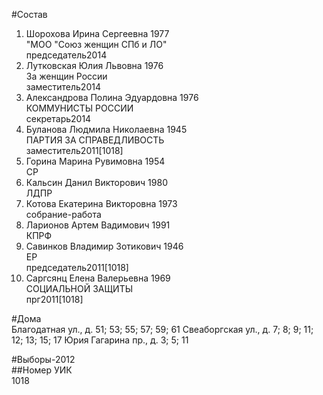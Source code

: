 #Состав  
1. Шорохова Ирина Сергеевна 1977  
    "МОО "Союз женщин СПб и ЛО"  
    председатель2014  
2. Лутковская Юлия Львовна 1976  
    За женщин России  
    заместитель2014  
3. Александрова Полина Эдуардовна 1976  
    КОММУНИСТЫ РОССИИ  
    секретарь2014  
4. Буланова Людмила Николаевна 1945  
    ПАРТИЯ ЗА СПРАВЕДЛИВОСТЬ  
    заместитель2011[1018]  
5. Горина Марина Рувимовна 1954  
    СР  
6. Кальсин Данил Викторович 1980  
    ЛДПР  
7. Котова Екатерина Викторовна 1973  
    собрание-работа  
8. Ларионов Артем Вадимович 1991  
    КПРФ  
9. Савинков Владимир Зотикович 1946  
    ЕР  
    председатель2011[1018]  
10. Саргсянц Елена Валерьевна 1969  
    СОЦИАЛЬНОЙ ЗАЩИТЫ  
    прг2011[1018]  
  
#Дома  
Благодатная ул., д. 51; 53; 55; 57; 59; 61 Свеаборгская ул., д. 7; 8; 9; 11; 12; 13; 15; 17 Юрия Гагарина пр., д. 3; 5; 11  
  
#Выборы-2012  
##Номер УИК  
1018  
